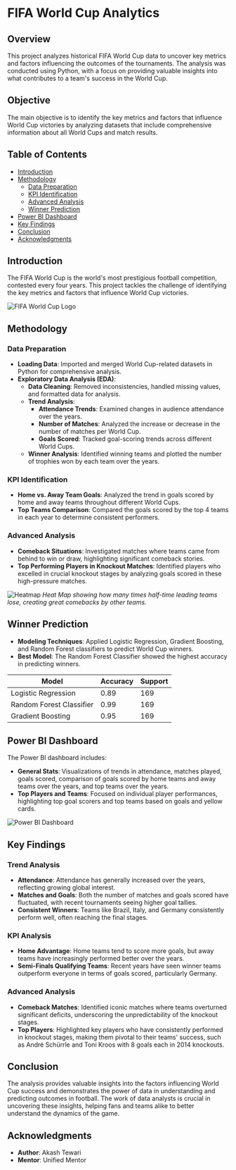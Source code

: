 # FIFA World Cup Analytics

## Overview
This project analyzes historical FIFA World Cup data to uncover key metrics and factors influencing the outcomes of the tournaments. The analysis was conducted using Python, with a focus on providing valuable insights into what contributes to a team's success in the World Cup.

## Objective
The main objective is to identify the key metrics and factors that influence World Cup victories by analyzing datasets that include comprehensive information about all World Cups and match results.

## Table of Contents
- [Introduction](#introduction)
- [Methodology](#methodology)
  - [Data Preparation](#data-preparation)
  - [KPI Identification](#kpi-identification)
  - [Advanced Analysis](#advanced-analysis)
  - [Winner Prediction](#winner-prediction)
- [Power BI Dashboard](#power-bi-dashboard)
- [Key Findings](#key-findings)
- [Conclusion](#conclusion)
- [Acknowledgments](#acknowledgments)

## Introduction
The FIFA World Cup is the world's most prestigious football competition, contested every four years. This project tackles the challenge of identifying the key metrics and factors that influence World Cup victories.

![FIFA World Cup Logo](https://upload.wikimedia.org/wikipedia/en/thumb/6/63/FIFA_World_Cup_Trophy.svg/2048px-FIFA_World_Cup_Trophy.svg.png)

## Methodology

### Data Preparation
- **Loading Data**: Imported and merged World Cup-related datasets in Python for comprehensive analysis.
- **Exploratory Data Analysis (EDA)**:
  - **Data Cleaning**: Removed inconsistencies, handled missing values, and formatted data for analysis.
  - **Trend Analysis**:
    - **Attendance Trends**: Examined changes in audience attendance over the years.
    - **Number of Matches**: Analyzed the increase or decrease in the number of matches per World Cup.
    - **Goals Scored**: Tracked goal-scoring trends across different World Cups.
  - **Winner Analysis**: Identified winning teams and plotted the number of trophies won by each team over the years.

### KPI Identification
- **Home vs. Away Team Goals**: Analyzed the trend in goals scored by home and away teams throughout different World Cups.
- **Top Teams Comparison**: Compared the goals scored by the top 4 teams in each year to determine consistent performers.

### Advanced Analysis
- **Comeback Situations**: Investigated matches where teams came from behind to win or draw, highlighting significant comeback stories.
- **Top Performing Players in Knockout Matches**: Identified players who excelled in crucial knockout stages by analyzing goals scored in these high-pressure matches.

![Heatmap](https://example.com/heatmap.png)
*Heat Map showing how many times half-time leading teams lose, creating great comebacks by other teams.*

## Winner Prediction
- **Modeling Techniques**: Applied Logistic Regression, Gradient Boosting, and Random Forest classifiers to predict World Cup winners.
- **Best Model**: The Random Forest Classifier showed the highest accuracy in predicting winners.

| Model                    | Accuracy | Support |
|--------------------------|----------|---------|
| Logistic Regression       | 0.89     | 169     |
| Random Forest Classifier  | 0.99     | 169     |
| Gradient Boosting         | 0.95     | 169     |

## Power BI Dashboard
The Power BI dashboard includes:
- **General Stats**: Visualizations of trends in attendance, matches played, goals scored, comparison of goals scored by home teams and away teams over the years, and top teams over the years.
- **Top Players and Teams**: Focused on individual player performances, highlighting top goal scorers and top teams based on goals and yellow cards.

![Power BI Dashboard](https://example.com/dashboard.png)

## Key Findings

### Trend Analysis
- **Attendance**: Attendance has generally increased over the years, reflecting growing global interest.
- **Matches and Goals**: Both the number of matches and goals scored have fluctuated, with recent tournaments seeing higher goal tallies.
- **Consistent Winners**: Teams like Brazil, Italy, and Germany consistently perform well, often reaching the final stages.

### KPI Analysis
- **Home Advantage**: Home teams tend to score more goals, but away teams have increasingly performed better over the years.
- **Semi-Finals Qualifying Teams**: Recent years have seen winner teams outperform everyone in terms of goals scored, particularly Germany.

### Advanced Analysis
- **Comeback Matches**: Identified iconic matches where teams overturned significant deficits, underscoring the unpredictability of the knockout stages.
- **Top Players**: Highlighted key players who have consistently performed in knockout stages, making them pivotal to their teams' success, such as André Schürrle and Toni Kroos with 8 goals each in 2014 knockouts.

## Conclusion
The analysis provides valuable insights into the factors influencing World Cup success and demonstrates the power of data in understanding and predicting outcomes in football. The work of data analysts is crucial in uncovering these insights, helping fans and teams alike to better understand the dynamics of the game.

## Acknowledgments
- **Author**: Akash Tewari
- **Mentor**: Unified Mentor
